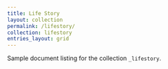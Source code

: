 ```yaml
---
title: Life Story
layout: collection
permalink: /lifestory/
collection: lifestory
entries_layout: grid
---
```


Sample document listing for the collection `_lifestory`.
